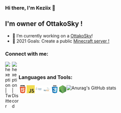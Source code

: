 ### Hi there, I'm Keziix 👋

## I'm owner of OttakoSky !
- 🌋 I’m currently working on a [OttakoSky][OttakoGithub]!
- 🥅 2021 Goals: Create a public [Minecraft server !][discord]

### Connect with me:

[<img align="left" alt="hexeption | Twitter" width="22px" src="https://cdn.jsdelivr.net/npm/simple-icons@v3/icons/twitter.svg" />][twitter]
[<img align="left" alt="hexeption | Discord" width="22px" src="https://cdn.jsdelivr.net/npm/simple-icons@v3/icons/discord.svg" />][discord]

<br />

### Languages and Tools:

[<img align="left" alt="HTML5" width="26px" src="https://raw.githubusercontent.com/github/explore/80688e429a7d4ef2fca1e82350fe8e3517d3494d/topics/html/html.png" />][visucode]
[<img align="left" alt="JavaScript" width="26px" src="https://raw.githubusercontent.com/github/explore/80688e429a7d4ef2fca1e82350fe8e3517d3494d/topics/javascript/javascript.png" />][visucode]
[<img align="left" alt="Java" width="26px" src="https://raw.githubusercontent.com/github/explore/80688e429a7d4ef2fca1e82350fe8e3517d3494d/topics/java/java.png"/>][intellij]
[<img align="left" alt="MySQL" width="26px" src="https://raw.githubusercontent.com/github/explore/80688e429a7d4ef2fca1e82350fe8e3517d3494d/topics/mysql/mysql.png"/>][mysql]
[<img align="left" alt="CSS" width="26px" src="https://raw.githubusercontent.com/github/explore/80688e429a7d4ef2fca1e82350fe8e3517d3494d/topics/css/css.png"/>][visucode]
[<img align="left" alt="NodeJS" width="26px" src="https://raw.githubusercontent.com/github/explore/80688e429a7d4ef2fca1e82350fe8e3517d3494d/topics/nodejs/nodejs.png"/>][visucode]

![Anurag's GitHub stats](https://github-readme-stats.vercel.app/api?username=anuraghazra&show_icons=true)

<br />
<br />


[ottakoskysite]: https://www.OttakoSky.fr/
[OttakoGithub]: https://github.com/OttakoSky
[twitter]: https://twitter.com/KeziixTV
[discord]: https://discord.gg/sWwJXks
[intellij]: https://www.jetbrains.com/idea/
[git]: https://www.jetbrains.com/idea/
[gitkracken]: hthttps://www.gitkraken.com/
[github]: https://www.github.com/KeziixTV
[mysql]: https://www.datadoghq.com/dg/monitor/mysql-benefits/?utm_source=Advertisement&utm_medium=GoogleAdsNon1stTier&utm_campaign=GoogleAdsNon1stTier-MySQLBroadCV&utm_keyword=%2Bmysql&utm_matchtype=b&gclid=CjwKCAiAyc2BBhAaEiwA44-wW_siypnbh4PF-xA_hncVcoCZNijXGlJFQOGEa4wTeIWB3Fg9xhSS9BoCF6cQAvD_BwE
[visucode]: https://www.microsoft.com/fr-fr/resilience/remote-development-solutions?&ef_id=CjwKCAiAyc2BBhAaEiwA44-wW8spqrKfYENPTVwC2oza1Zs_HlsO3bFcEvW_1hd01mySmw8J9HURohoCENkQAvD_BwE:G:s&OCID=AID2100427_SEM_CjwKCAiAyc2BBhAaEiwA44-wW8spqrKfYENPTVwC2oza1Zs_HlsO3bFcEvW_1hd01mySmw8J9HURohoCENkQAvD_BwE:G:s
